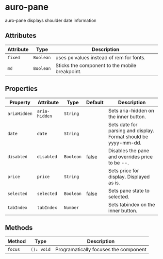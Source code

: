 # auro-pane

auro-pane displays shoulder date information

## Attributes

| Attribute | Type      | Description                                    |
|-----------|-----------|------------------------------------------------|
| `fixed`   | `Boolean` | uses px values instead of rem for fonts.       |
| `md`      | `Boolean` | Sticks the component to the mobile breakpoint. |

## Properties

| Property     | Attribute     | Type      | Default | Description                                      |
|--------------|---------------|-----------|---------|--------------------------------------------------|
| `ariaHidden` | `aria-hidden` | `String`  |         | Sets aria-hidden on the inner button.            |
| `date`       | `date`        | `String`  |         | Sets date for parsing and display. Format should be yyyy-mm-dd. |
| `disabled`   | `disabled`    | `Boolean` | false   | Disables the pane and overrides price to be --.  |
| `price`      | `price`       | `String`  |         | Sets price for display. Displayed as is.         |
| `selected`   | `selected`    | `Boolean` | false   | Sets pane state to selected.                     |
| `tabIndex`   | `tabIndex`    | `Number`  |         | Sets tabindex on the inner button.               |

## Methods

| Method  | Type       | Description                           |
|---------|------------|---------------------------------------|
| `focus` | `(): void` | Programatically focuses the component |
